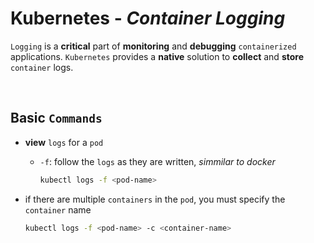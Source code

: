 # **Kubernetes** - ***Container Logging***

`Logging` is a **critical** part of **monitoring** and **debugging** `containerized` applications. `Kubernetes` provides a **native** solution to **collect** and **store** `container` logs.

<br>

## **Basic** `Commands`

* **view** `logs` for a `pod`
  * `-f`: follow the `logs` as they are written, *simmilar to docker*

    ```bash
    kubectl logs -f <pod-name>
    ```

* if there are multiple `containers` in the `pod`, you must specify the `container` name

  ```bash
  kubectl logs -f <pod-name> -c <container-name>
  ```
